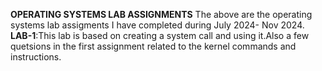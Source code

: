 **OPERATING SYSTEMS LAB ASSIGNMENTS**
The above are the operating systems lab assigments I have completed during July 2024- Nov 2024.
**LAB-1**:This lab is based on creating a system call and using it.Also a few quetsions in the first assignment related to the kernel commands and instructions.
